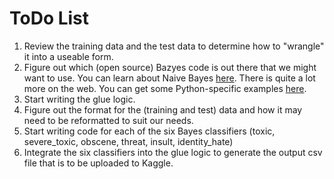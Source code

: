 # ToDo List

1. Review the training data and the test data to determine how to "wrangle" it into a useable form.
2. Figure out which (open source) Bazyes code is out there that we might want to use.  You can learn about Naive Bayes [here](https://en.wikipedia.org/wiki/Naive_Bayes_classifier).  There is quite a lot more on the web.  You can get some Python-specific examples [here](https://machinelearningmastery.com/naive-bayes-classifier-scratch-python/).
3. Start writing the glue logic.
4. Figure out the format for the (training and test) data and how it may need to be reformatted to suit our needs.
5. Start writing code for each of the six Bayes classifiers (toxic, severe_toxic, obscene, threat, insult, identity_hate)
6. Integrate the six classifiers into the glue logic to generate the output csv file that is to be uploaded to Kaggle.
